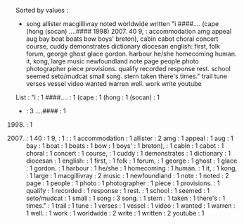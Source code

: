 Sorted by values :
- song allister macgillivray noted worldwide written "i ####.... (cape (hong (socan) ....#### 1998) 2007. 40 9, : accommodation amg appeal aug bay boat boats bow boys' breton), cabin cabot choral concert course, cuddy demonstrates dictionary diocesan english: first, folk forum, george ghost glace gordon. harbour he/she homecoming human. it, kong, large music newfoundland note page people photo photographer piece provisions. qualify recorded response rest. school seemed seto/mudcat small song. stern taken there's times." trail tune verses vessel video wanted warren well. work write youtube 

List :
"i : 1
####.... : 1
(cape : 1
(hong : 1
(socan) : 1
- : 3
....#### : 1
1998) : 1
2007. : 1
40 : 1
9, : 1
: : 1
accommodation : 1
allister : 2
amg : 1
appeal : 1
aug : 1
bay : 1
boat : 1
boats : 1
bow : 1
boys' : 1
breton), : 1
cabin : 1
cabot : 1
choral : 1
concert : 1
course, : 1
cuddy : 1
demonstrates : 1
dictionary : 1
diocesan : 1
english: : 1
first, : 1
folk : 1
forum, : 1
george : 1
ghost : 1
glace : 1
gordon. : 1
harbour : 1
he/she : 1
homecoming : 1
human. : 1
it, : 1
kong, : 1
large : 1
macgillivray : 2
music : 1
newfoundland : 1
note : 1
noted : 2
page : 1
people : 1
photo : 1
photographer : 1
piece : 1
provisions. : 1
qualify : 1
recorded : 1
response : 1
rest. : 1
school : 1
seemed : 1
seto/mudcat : 1
small : 1
song : 3
song. : 1
stern : 1
taken : 1
there's : 1
times." : 1
trail : 1
tune : 1
verses : 1
vessel : 1
video : 1
wanted : 1
warren : 1
well. : 1
work : 1
worldwide : 2
write : 1
written : 2
youtube : 1
